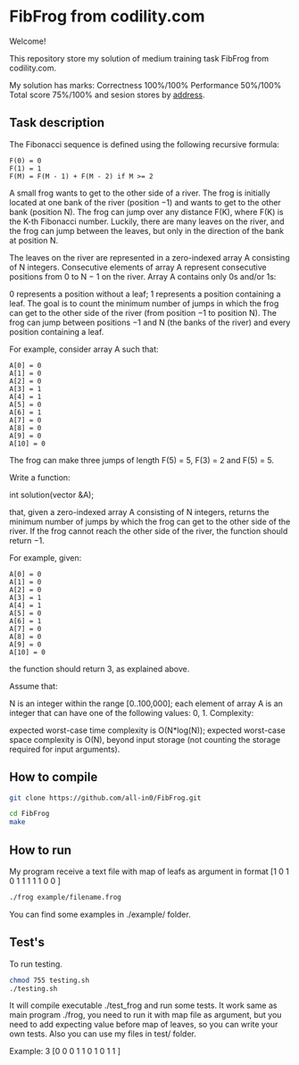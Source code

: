 
# FibFrog from codility.com #

Welcome!

This repository store my solution of medium training task FibFrog from codility.com.

My solution has marks: Correctness 100%/100% Performance 50%/100% Total score 75%/100%
and sesion stores by [address](https://app.codility.com/demo/results/training8D3TEQ-GA5/).
 
## Task description ##

The Fibonacci sequence is defined using the following recursive formula:

    F(0) = 0
    F(1) = 1
    F(M) = F(M - 1) + F(M - 2) if M >= 2
A small frog wants to get to the other side of a river. The frog is initially located at one bank of the river (position −1) and wants to get to the other bank (position N). The frog can jump over any distance F(K), where F(K) is the K-th Fibonacci number. Luckily, there are many leaves on the river, and the frog can jump between the leaves, but only in the direction of the bank at position N.

The leaves on the river are represented in a zero-indexed array A consisting of N integers. Consecutive elements of array A represent consecutive positions from 0 to N − 1 on the river. Array A contains only 0s and/or 1s:

0 represents a position without a leaf;
1 represents a position containing a leaf.
The goal is to count the minimum number of jumps in which the frog can get to the other side of the river (from position −1 to position N). The frog can jump between positions −1 and N (the banks of the river) and every position containing a leaf.

For example, consider array A such that:

    A[0] = 0
    A[1] = 0
    A[2] = 0
    A[3] = 1
    A[4] = 1
    A[5] = 0
    A[6] = 1
    A[7] = 0
    A[8] = 0
    A[9] = 0
    A[10] = 0
The frog can make three jumps of length F(5) = 5, F(3) = 2 and F(5) = 5.

Write a function:

int solution(vector<int> &A);

that, given a zero-indexed array A consisting of N integers, returns the minimum number of jumps by which the frog can get to the other side of the river. If the frog cannot reach the other side of the river, the function should return −1.

For example, given:

    A[0] = 0
    A[1] = 0
    A[2] = 0
    A[3] = 1
    A[4] = 1
    A[5] = 0
    A[6] = 1
    A[7] = 0
    A[8] = 0
    A[9] = 0
    A[10] = 0
the function should return 3, as explained above.

Assume that:

N is an integer within the range [0..100,000];
each element of array A is an integer that can have one of the following values: 0, 1.
Complexity:

expected worst-case time complexity is O(N*log(N));
expected worst-case space complexity is O(N), beyond input storage (not counting the storage required for input arguments).

## How to compile ##

```bash
git clone https://github.com/all-in0/FibFrog.git

cd FibFrog
make
```

## How to run ##

My program receive a text file with map of leafs as argument in format [1 0 1 0 1 1 1 1 1 0 0 ]

```bash
./frog example/filename.frog
```

You can find some examples in ./example/ folder.

## Test's ##

To run testing.
```bash
chmod 755 testing.sh
./testing.sh
```

It will compile executable ./test_frog and run some tests. It work same as main program ./frog, you need to run it with map file as argument, but you need to add expecting value before map of leaves, so you can write your own tests. Also you can use my files in test/ folder.

Example: 3 [0 0 0 1 1 0 1 0 1 1 ]
